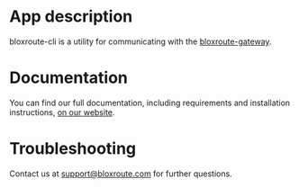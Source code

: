 # App description

bloxroute-cli is a utility for communicating with the [bloxroute-gateway].

# Documentation
You can find our full documentation, including requirements and installation instructions, [on our website][documentation].

# Troubleshooting

Contact us at support@bloxroute.com for further questions.

[1]: https://virtualenv.pypa.io/en/latest/
[documentation]: https://bloxroute.com/docs/bloxroute-documentation/
[bloxroute-gateway]: https://pypi.org/project/bloxroute-gateway/
